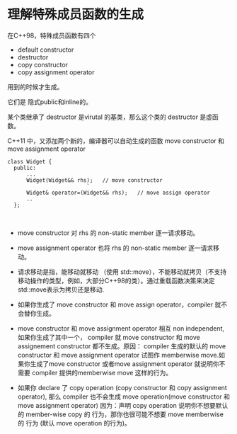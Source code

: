 # 理解特殊成员函数的生成 #

在C++98，特殊成员函数有四个

* default constructor
* destructor
* copy constructor
* copy assignment operator

用到的时候才生成。

它们是 隐式public和inline的。

某个类继承了 destructor 是virutal 的基类，那么这个类的 destructor 是虚函数。

C++11 中，又添加两个新的，编译器可以自动生成的函数 move constructor 和 move assignment operator

    class Widget {
      public:
          ...
          Widget(Widget&& rhs);   // move constructor
                             `
          Widget& operator=(Widget&& rhs);   // move assign operator
          ..
      };
      
* move constructor 对 rhs 的 non-static member 逐一请求移动。
* move assignment operator 也将 rhs 的 non-static member 逐一请求移动。

* 请求移动是指，能移动就移动 （使用 std::move），不能移动就拷贝（不支持移动操作的类型，例如，大部分C++98的类）。通过重载函数决策来决定std::move表示为拷贝还是移动.

* 如果你生成了 move constructor 和 move assign operator，compiler 就不会替你生成。 

* move constructor 和 move assignment operator 相互 non independent, 如果你生成了其中一个， compiler 就 move constructor 和 move assignement constructor 都不生成。原因： compiler 生成的默认的 move constructor 和 move assignment operator 试图作 memberwise move.如果你生成了move constructor 或者move assignment operator 就说明你不需要 compiler 提供的memberwise move 这样的行为。    

* 如果你 declare 了 copy operation (copy constructor 和 copy assignment operator), 那么 compiler 也不会生成 move operation(move constructor 和 move assignment operator) 因为：声明 copy operation 说明你不想要默认的 member-wise copy 的 行为，那你也很可能不想要 move memberwise 的 行为 (默认 move operation 的行为)。
